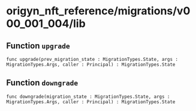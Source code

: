# origyn_nft_reference/migrations/v000_001_004/lib

## Function `upgrade`
``` motoko no-repl
func upgrade(prev_migration_state : MigrationTypes.State, args : MigrationTypes.Args, caller : Principal) : MigrationTypes.State
```


## Function `downgrade`
``` motoko no-repl
func downgrade(migration_state : MigrationTypes.State, args : MigrationTypes.Args, caller : Principal) : MigrationTypes.State
```

